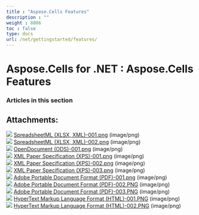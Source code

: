 ```yaml
---
title : "Aspose.Cells Features" 
description : "" 
weight : 8006 
toc : false
type: docs
url: /net/gettingstarted/features/
---
```


# Aspose.Cells for .NET : Aspose.Cells Features


### Articles in this section

           

## Attachments:

![](https://docs2.aspose.com/cells/net/images/icons/bullet_blue.gif) [SpreadsheetML (XLSX, XML)-001.png](https://docs2.aspose.com/cells/net/attachments/5018360/5114738.png) (image/png)  
![](https://docs2.aspose.com/cells/net/images/icons/bullet_blue.gif) [SpreadsheetML (XLSX, XML)-002.png](https://docs2.aspose.com/cells/net/attachments/5018360/5114747.png) (image/png)  
![](https://docs2.aspose.com/cells/net/images/icons/bullet_blue.gif) [OpenDocument (ODS)-001.png](https://docs2.aspose.com/cells/net/attachments/5018360/5114748.png) (image/png)  
![](https://docs2.aspose.com/cells/net/images/icons/bullet_blue.gif) [XML Paper Specification (XPS)-001.png](https://docs2.aspose.com/cells/net/attachments/5018360/5114749.png) (image/png)  
![](https://docs2.aspose.com/cells/net/images/icons/bullet_blue.gif) [XML Paper Specification (XPS)-002.png](https://docs2.aspose.com/cells/net/attachments/5018360/5114750.png) (image/png)  
![](https://docs2.aspose.com/cells/net/images/icons/bullet_blue.gif) [XML Paper Specification (XPS)-003.png](https://docs2.aspose.com/cells/net/attachments/5018360/5114743.png) (image/png)  
![](https://docs2.aspose.com/cells/net/images/icons/bullet_blue.gif) [Adobe Portable Document Format (PDF)-001.png](https://docs2.aspose.com/cells/net/attachments/5018360/5114744.png) (image/png)  
![](https://docs2.aspose.com/cells/net/images/icons/bullet_blue.gif) [Adobe Portable Document Format (PDF)-002.PNG](https://docs2.aspose.com/cells/net/attachments/5018360/5114745.png) (image/png)  
![](https://docs2.aspose.com/cells/net/images/icons/bullet_blue.gif) [Adobe Portable Document Format (PDF)-003.PNG](https://docs2.aspose.com/cells/net/attachments/5018360/5114746.png) (image/png)  
![](https://docs2.aspose.com/cells/net/images/icons/bullet_blue.gif) [HyperText Markup Language Format (HTML)-001.PNG](https://docs2.aspose.com/cells/net/attachments/5018360/5114839.png) (image/png)  
![](https://docs2.aspose.com/cells/net/images/icons/bullet_blue.gif) [HyperText Markup Language Format (HTML)-002.PNG](https://docs2.aspose.com/cells/net/attachments/5018360/5114840.png) (image/png)  

